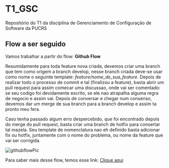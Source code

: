 # T1_GSC
Repositório do T1 da disciplina de Gerenciamento de Configuração de Software da PUCRS

## Flow a ser seguido
Vamos trabalhar a partir do flow: **__Github Flow__**

Resumidamente para toda feature nova criada, devemos criar uma branch que tem como origem a branch develop, nesse branch criada deve-se usar como nome o seguinte template: _feature/nome_de_sua_feature_. Depois de realizar todo o processo de commit e tal (finalizou a feature), basta abrir um pull request para assim comecar uma discussao, onde vai ser comentado: se seu codigo foi devidamente escrito, se ele nao atrapalha alguma regra de negocio e assim vai. Depois de conversar e chegar num consenso, devemos dar um merge de sua branch para a branch develop e assim ta pronto meu fera. 

Caso tenha passado algum erro despercebido, que foi encontrado depois do merge do pull request, basta criar uma branch de hotfix para consertar tal mazela. Seu template de nomenclatura nao eh definido basta adicionar fix ou hotfix, juntamente com o nome do problema, ou nome da feature que vai ser corrigida.

![githubflowPic](https://user-images.githubusercontent.com/69161086/136675308-11e9fa6b-a4b0-48a5-96bb-72076f87175c.png)

Para saber mais desse flow, temos esse link: [Clique aqui](https://guides.github.com/introduction/flow/)
